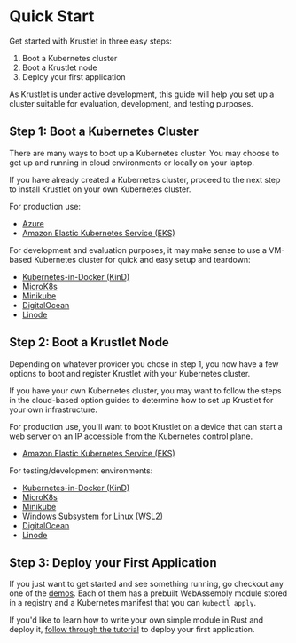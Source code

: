 # Quick Start

Get started with Krustlet in three easy steps:

1. Boot a Kubernetes cluster
2. Boot a Krustlet node
3. Deploy your first application

As Krustlet is under active development, this guide will help you set up a
cluster suitable for evaluation, development, and testing purposes.

## Step 1: Boot a Kubernetes Cluster

There are many ways to boot up a Kubernetes cluster. You may choose to get up
and running in cloud environments or locally on your laptop.

If you have already created a Kubernetes cluster, proceed to the next step to
install Krustlet on your own Kubernetes cluster.

For production use:

- [Azure](../howto/krustlet-on-azure.md)
- [Amazon Elastic Kubernetes Service (EKS)](../howto/kubernetes-on-eks.md)

For development and evaluation purposes, it may make sense to use a VM-based
Kubernetes cluster for quick and easy setup and teardown:

- [Kubernetes-in-Docker (KinD)](../howto/kubernetes-on-kind.md)
- [MicroK8s](../howto/kubernetes-on-microk8s.md)
- [Minikube](../howto/kubernetes-on-minikube.md)
- [DigitalOcean](../howto/kubernetes-on-do.md)
- [Linode](../howto/kubernetes-on-lke.md)

## Step 2: Boot a Krustlet Node

Depending on whatever provider you chose in step 1, you now have a few options
to boot and register Krustlet with your Kubernetes cluster.

If you have your own Kubernetes cluster, you may want to follow the steps in the
cloud-based option guides to determine how to set up Krustlet for your own
infrastructure.

For production use, you'll want to boot Krustlet on a device that can start a
web server on an IP accessible from the Kubernetes control plane.

- [Amazon Elastic Kubernetes Service (EKS)](../howto/krustlet-on-eks.md)

For testing/development environments:

- [Kubernetes-in-Docker (KinD)](../howto/krustlet-on-kind.md)
- [MicroK8s](../howto/krustlet-on-microk8s.md)
- [Minikube](../howto/krustlet-on-minikube.md)
- [Windows Subsystem for Linux (WSL2)](../howto/krustlet-on-wsl2.md)
- [DigitalOcean](../howto/krustlet-on-do.md)
- [Linode](../howto/krustlet-on-lke.md)

## Step 3: Deploy your First Application

If you just want to get started and see something running, go checkout any one
of the [demos](../../demos). Each of them has a prebuilt WebAssembly module
stored in a registry and a Kubernetes manifest that you can `kubectl apply`.

If you'd like to learn how to write your own simple module in Rust and deploy
it, [follow through the tutorial](tutorial01.md) to deploy your first
application.

[development guide]: ../community/developers.md
